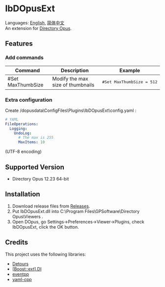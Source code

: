 # IbDOpusExt
Languages: [English](README.md), [简体中文](README.zh-Hans.md)  
An extension for [Directory Opus](https://www.gpsoft.com.au/).

## Features
### Add commands
<table>
<thead><tr>
    <th>Command</th>
    <th>Description</th>
    <th>Example</th>
</tr></thead>
<tbody>
    <tr>
        <td>#Set MaxThumbSize</td>
        <td>Modify the max size of thumbnails</td>
        <td><pre lang="Batchfile">#Set MaxThumbSize = 512</pre></td>
    </tr>
</tbody>
</table>

### Extra configuration
Create /dopusdata\ConfigFiles\Plugins\IbDOpusExt\config.yaml :
```yaml
# YAML
FileOperations:
  Logging:
    UndoLog:
      # The max is 255
      MaxItems: 10
```
(UTF-8 encoding)

## Supported Version
* Directory Opus 12.23 64-bit

## Installation
1. Download release files from [Releases](../../releases).
1. Put IbDOpusExt.dll into C:\Program Files\GPSoftware\Directory Opus\Viewers .
1. Open DOpus, go Settings→Preferences→Viewer→Plugins, check IbDOpusExt, click the OK button.

## Credits
This project uses the following libraries:

* [Detours](https://github.com/microsoft/detours)
* [[Boost::ext].DI](https://github.com/boost-ext/di)
* [eventpp](https://github.com/wqking/eventpp)
* [yaml-cpp](https://github.com/jbeder/yaml-cpp)
